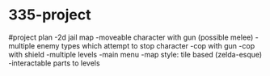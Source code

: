 # 335-project

#project plan
  -2d jail map
  -moveable character with gun (possible melee)
  -multiple enemy types which attempt to stop character
    -cop with gun
    -cop with shield
  -multiple levels
  -main menu
  -map style: tile based (zelda-esque)
  -interactable parts to levels
  
